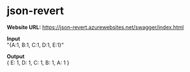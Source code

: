 # json-revert

**Website URL:** https://json-revert.azurewebsites.net/swagger/index.html

**Input**  
"{A:1, B:1, C:1, D:1, E:1}"

**Output**  
{
  E: 1,
  D: 1,
  C: 1,
  B: 1,
  A: 1
}
